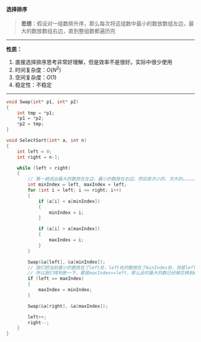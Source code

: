 #### 选择排序

> **思想**：假设对一组数排升序，那么每次将这组数中最小的数放数组左边，最大的数放数组右边，直到整组数都遍历完

------

**性质：**

1. 直接选择排序思考非常好理解，但是效率不是很好。实际中很少使用
2. 时间复杂度：$O(N^2)$
3. 空间复杂度：$O(1)$
4. 稳定性：不稳定  

------

```c
void Swap(int* p1, int* p2)
{
	int tmp = *p1;
	*p1 = *p2;
	*p2 = tmp;
}

void SelectSort(int* a, int n)
{
	int left = 0;
	int right = n-1;

	while (left < right)
	{
		// 第一趟选出最大的数放在左边，最小的数放在右边，然后是次小的、次大的。。。。。。
		int minIndex = left, maxIndex = left;
		for (int i = left; i <= right; i++)
		{
			if (a[i] < a[minIndex])
			{
				minIndex = i;
			}

			if (a[i] > a[maxIndex])
			{
				maxIndex = i;
			}
		}

		Swap(&a[left], &a[minIndex]);
		// 我们把当前最小的数放在了left处，left处的数放在了minIndex处，但是left处的数可能是最大的数，即maxIndex==left
		// 所以我们得判断一下，要是maxIndex==left，那么此时最大的数已经被交换到minIndex处了，所以需要将minIdex赋给maxIndex
		if (left == maxIndex)
		{
			maxIndex = minIndex;
		}

		Swap(&a[right], &a[maxIndex]);

		left++;
		right--;
	}
}
```
